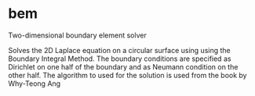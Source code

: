 # bem
Two-dimensional boundary element solver

Solves the 2D Laplace equation on a circular surface using
using the Boundary Integral Method. The boundary conditions are specified
as Dirichlet on one half of the boundary and as Neumann condition on the
other half.
The algorithm to used for the solution is used from the book by Why-Teong Ang
